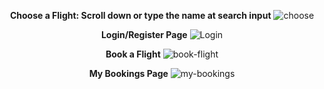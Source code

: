<div style="text-align: center; margin-bottom: 2px;>
  
  A Flights Portal App with C# ASP.NET for backend, Angular 14 for frontend and MS SQL for database.
  
  <b>Home page</b>
  ![Home](https://github.com/AmpatzidisSavvas/FlightsPortalApp/assets/134397286/04d6eeb1-d587-469a-8ca3-c0ac80aa1c43)
  
  
  <b>Choose a Flight: Scroll down or type the name at search input</b>
  ![choose](https://github.com/AmpatzidisSavvas/FlightsPortalApp/assets/134397286/492425f2-1492-4195-b770-ccc446647497)
  
  
  <b>Login/Register Page</b>
  ![Login](https://github.com/AmpatzidisSavvas/FlightsPortalApp/assets/134397286/8581ea5b-2633-449a-ad0f-12b1533e2ed6)
  
  <b>Book a Flight</b>
  ![book-flight](https://github.com/AmpatzidisSavvas/FlightsPortalApp/assets/134397286/150d6757-b547-487a-92db-bf049d1d2045)
  
  <b>My Bookings Page</b>
  ![my-bookings](https://github.com/AmpatzidisSavvas/FlightsPortalApp/assets/134397286/0a913961-23b1-419d-ab48-fe195ff6bd75)
</div>
